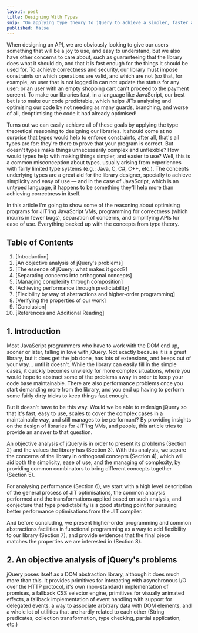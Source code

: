 ```yaml
---
layout: post
title: Designing With Types
snip: "On applying type theory to jQuery to achieve a simpler, faster and correct API."
published: false
---
```


When designing an API, we are obviously looking to give our users something that will be a joy to use, and easy to understand, but we also have other concerns to care about, such as guaranteeing that the library does what it should do, and that it is fast enough for the things it should be used for. To achieve correctness and security, our library must impose constraints on which operations are valid, and which are not (so that, for example, an user that is not logged in can not update the status for any user; or an user with an empty shopping cart can't proceed to the payment screen). To make our libraries fast, in a language like JavaScript, our best bet is to make our code predictable, which helps JITs analysing and optimising our code by not needing as many guards, branching, and worse of all, deoptimising the code it had already optimised!

Turns out we can easily achieve all of these goals by applying the type theoretical reasoning to designing our libraries. It should come at no surprise that types would help to enforce constraints, after all, that's all types are for: they're there to prove that your program is correct. But doesn't types make things unnecessarily complex and unflexible? How would types help with making things simpler, and easier to use? Well, this is a common misconception about types, usually arising from experiences with fairly limited type systems (e.g.: Java, C, C#, C++, etc.). The concepts underlying types are a great aid for the library designer, specially to achieve simplicity and easy of use — and in the case of JavaScript, which is an untyped language, it happens to be something they'll help more than achieving correctness in itself.

In this article I'm going to show some of the reasoning about optimising programs for JIT'ing JavaScript VMs, programming for correctness (which incurrs in fewer bugs), separation of concerns, and simplifying APIs for ease of use. Everything backed up with the concepts from type theory.

## Table of Contents

 1. [Introduction]
 2. [An objective analysis of jQuery's problems]
 3. [The essence of jQuery: what makes it good?]
 4. [Separating concerns into orthogonal concepts]
 5. [Managing complexity through composition]
 6. [Achieving performance through predictability]
 7. [Flexibility by way of abstractions and higher-order programming]
 8. [Verifying the properties of our work]
 9. [Conclusion]
 10. [References and Additional Reading]


## 1. Introduction

Most JavaScript programmers who have to work with the DOM end up, sooner or
later, falling in love with jQuery. Not exactly because it is a great library,
but it does get the job done, has lots of extensions, and keeps out of your
way... until it doesn't. While the library can easily fill in the simple cases,
it quickly becomes unwieldy for more complex situations, where you would hope
to abstract some of the problems away in order to keep your code base maintainable. There are also performance problems once you start demanding more from the library, and you end up having to perform some fairly dirty tricks to keep things fast enough.

But it doesn't have to be this way. Would we be able to redesign jQuery so that it's fast, easy to use, scales to cover the complex cases in a maintainable way, and still manages to be performant? By providing insights on the design of libraries for JIT'ing VMs, and people, this article tries to provide an answer to that question.

An objective analysis of jQuery is in order to present its problems (Section 2) and the values the library has (Section 3). With this analysis, we separe the concerns of the library in orthogonal concepts (Section 4), which will aid both the simplicity, ease of use, and the managing of complexity, by providing common combinators to bring different concepts together (Section 5).

For analysing performance (Section 6), we start with a high level description of the general process of JIT optimisations, the common analysis performed and the transformations applied based on such analysis, and conjecture that type predictability is a good starting point for pursuing better performance optimisations from the JIT compiler.

And before concluding, we present higher-order programming and common abstractions facilities in functional programming as a way to add flexibility to our library (Section 7), and provide evidences that the final piece matches the properties we are interested in (Section 8).


## 2. An objective analysis of jQuery's problems

jQuery poses itself as a DOM abstraction library, although it does much more than this. It provides primitives for interacting with asynchronous I/O over the HTTP protocol, it's own (non-standard) implementation of promises, a fallback CSS selector engine, primitives for visually animated effects, a fallback implementation of event handling with support for delegated events, a way to associate arbitrary data with DOM elements, and a whole lot of utilities that are hardly related to each other (String predicates, collection transformation, type checking, partial application, etc.)







